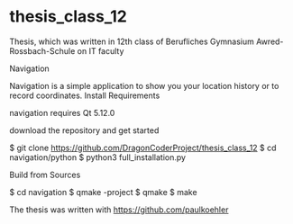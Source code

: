 # thesis_class_12
Thesis, which was written in 12th class of Berufliches Gymnasium Awred-Rossbach-Schule on IT faculty


Navigation

Navigation is a simple application to show you your location history or to record coordinates.
Install Requirements

navigation requires Qt 5.12.0

download the repository and get started

$ git clone https://github.com/DragonCoderProject/thesis_class_12
$ cd navigation/python
$ python3 full_installation.py

Build from Sources

$ cd navigation
$ qmake -project
$ qmake
$ make

The thesis was written with https://github.com/paulkoehler
